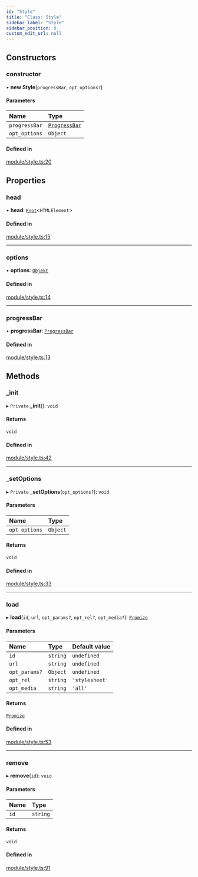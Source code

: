 ```yaml
---
id: "Style"
title: "Class: Style"
sidebar_label: "Style"
sidebar_position: 0
custom_edit_url: null
---
```


## Constructors

### constructor

• **new Style**(`progressBar`, `opt_options?`)

#### Parameters

| Name | Type |
| :------ | :------ |
| `progressBar` | [`ProgressBar`](ProgressBar.md) |
| `opt_options` | `Object` |

#### Defined in

[module/style.ts:20](https://github.com/siposdani87/sui-js/blob/cc9117e/src/module/style.ts#L20)

## Properties

### head

• **head**: [`Knot`](Knot.md)<`HTMLElement`\>

#### Defined in

[module/style.ts:15](https://github.com/siposdani87/sui-js/blob/cc9117e/src/module/style.ts#L15)

___

### options

• **options**: [`Objekt`](Objekt.md)

#### Defined in

[module/style.ts:14](https://github.com/siposdani87/sui-js/blob/cc9117e/src/module/style.ts#L14)

___

### progressBar

• **progressBar**: [`ProgressBar`](ProgressBar.md)

#### Defined in

[module/style.ts:13](https://github.com/siposdani87/sui-js/blob/cc9117e/src/module/style.ts#L13)

## Methods

### \_init

▸ `Private` **_init**(): `void`

#### Returns

`void`

#### Defined in

[module/style.ts:42](https://github.com/siposdani87/sui-js/blob/cc9117e/src/module/style.ts#L42)

___

### \_setOptions

▸ `Private` **_setOptions**(`opt_options?`): `void`

#### Parameters

| Name | Type |
| :------ | :------ |
| `opt_options` | `Object` |

#### Returns

`void`

#### Defined in

[module/style.ts:33](https://github.com/siposdani87/sui-js/blob/cc9117e/src/module/style.ts#L33)

___

### load

▸ **load**(`id`, `url`, `opt_params?`, `opt_rel?`, `opt_media?`): [`Promize`](Promize.md)

#### Parameters

| Name | Type | Default value |
| :------ | :------ | :------ |
| `id` | `string` | `undefined` |
| `url` | `string` | `undefined` |
| `opt_params?` | `Object` | `undefined` |
| `opt_rel` | `string` | `'stylesheet'` |
| `opt_media` | `string` | `'all'` |

#### Returns

[`Promize`](Promize.md)

#### Defined in

[module/style.ts:53](https://github.com/siposdani87/sui-js/blob/cc9117e/src/module/style.ts#L53)

___

### remove

▸ **remove**(`id`): `void`

#### Parameters

| Name | Type |
| :------ | :------ |
| `id` | `string` |

#### Returns

`void`

#### Defined in

[module/style.ts:91](https://github.com/siposdani87/sui-js/blob/cc9117e/src/module/style.ts#L91)
